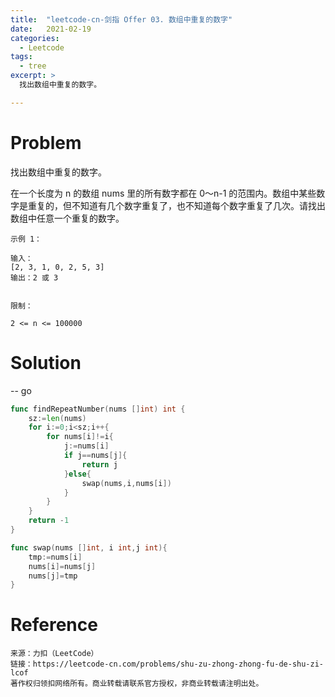 ```yaml
---
title:  "leetcode-cn-剑指 Offer 03. 数组中重复的数字"
date:   2021-02-19
categories: 
  - Leetcode
tags:
  - tree
excerpt: >
  找出数组中重复的数字。

---
```


# Problem
找出数组中重复的数字。

在一个长度为 n 的数组 nums 里的所有数字都在 0～n-1 的范围内。数组中某些数字是重复的，但不知道有几个数字重复了，也不知道每个数字重复了几次。请找出数组中任意一个重复的数字。

    示例 1：

    输入：
    [2, 3, 1, 0, 2, 5, 3]
    输出：2 或 3 
     

    限制：

    2 <= n <= 100000

# Solution

-- go

```go
func findRepeatNumber(nums []int) int {
    sz:=len(nums)
    for i:=0;i<sz;i++{
        for nums[i]!=i{
            j:=nums[i]
            if j==nums[j]{
                return j
            }else{
                swap(nums,i,nums[i])
            }
        }
    }
    return -1
}

func swap(nums []int, i int,j int){
    tmp:=nums[i]
    nums[i]=nums[j]
    nums[j]=tmp
}
```

# Reference

    来源：力扣（LeetCode）
    链接：https://leetcode-cn.com/problems/shu-zu-zhong-zhong-fu-de-shu-zi-lcof
    著作权归领扣网络所有。商业转载请联系官方授权，非商业转载请注明出处。
